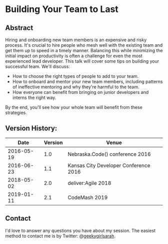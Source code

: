 # Building Your Team to Last

## Abstract

Hiring and onboarding new team members is an expensive and risky process. It's crucial to hire people who mesh well with the existing team and get them up to speed in a timely manner. Balancing this while minimizing the initial impact on productivity is often a challenge for even the most experienced lead developer.
This talk will cover some tips on building your successful team. We'll discuss:

- How to choose the right types of people to add to your team.
- How to onboard and mentor your new team members, including patterns of ineffective mentoring and why they're harmful to the team.
- How everyone can benefit from bringing on junior developers and interns the right way.

By the end, you'll see how your whole team will benefit from these strategies.

## Version History:

Date | Version | Venue
-----|---------|------
2016-05-19 | 1.0 | Nebraska.Code() conference 2016
2016-06-23 | 1.1 | Kansas City Developer Conference 2016
2018-05-02 | 2.0 | deliver:Agile 2018
2019-01-11 | 2.1 | CodeMash 2019

## Contact

I'd love to answer any questions you have about my session. The easiest method to contact me is by Twitter: [@geekygirlsarah](https://www.twitter.com/geekygirlsarah). 

